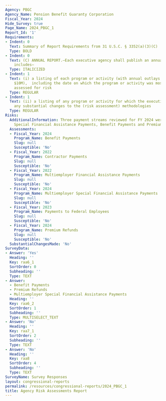 ```yaml
---
Agency: PBGC
Agency_Name: Pension Benefit Guaranty Corporation
Fiscal_Year: 2024
Hide_Survey: true
Page_Name: 2024_PBGC_1
Report_Id: '1'
Requirements:
- Indent: 0
  Text: Summary of Report Requirements from 31 U.S.C. § 3352(a)(3)(C)
  Type: BOLD
- Indent: 0
  Text: (C) ANNUAL REPORT.—Each executive agency shall publish an annual report that
    includes—
  Type: ITALICIZED
- Indent: 1
  Text: (i) a listing of each program or activity (with annual outlays greater than
    $10M),  including the date on which the program or activity was most recently
    assessed for risk
  Type: REGULAR
- Indent: 1
  Text: (ii) a listing of any program or activity for which the executive agency makes
    any substantial changes to the (risk assessment) methodologies
  Type: REGULAR
Risks:
  AdditionalInformation: Three payment streams reviewed for FY 2024 were Multiemployer
    Special Financial Assistance Payments, Benefit Payments and Premium Refund Payments
  Assessments:
  - Fiscal_Year: 2024
    Program_Name: Benefit Payments
    Slug: null
    Susceptible: 'No'
  - Fiscal_Year: 2022
    Program_Name: Contractor Payments
    Slug: null
    Susceptible: 'No'
  - Fiscal_Year: 2022
    Program_Name: Multiemployer Financial Assistance Payments
    Slug: null
    Susceptible: 'No'
  - Fiscal_Year: 2024
    Program_Name: Multiemployer Special Financial Assistance Payments
    Slug: null
    Susceptible: 'No'
  - Fiscal_Year: 2023
    Program_Name: Payments to Federal Employees
    Slug: null
    Susceptible: 'No'
  - Fiscal_Year: 2024
    Program_Name: Premium Refunds
    Slug: null
    Susceptible: 'No'
  SubstantialChangesMade: 'No'
SurveyData:
- Answer: 'Yes'
  Heading: ''
  Key: raa6_1
  SortOrder: 0
  Subheading: ''
  Type: TEXT
- Answer:
  - Benefit Payments
  - Premium Refunds
  - Multiemployer Special Financial Assistance Payments
  Heading: ''
  Key: raa6_2
  SortOrder: 1
  Subheading: ''
  Type: MULTISELECT_TEXT
- Answer: 'No'
  Heading: ''
  Key: raa7_1
  SortOrder: 2
  Subheading: ''
  Type: TEXT
- Answer: 'No'
  Heading: ''
  Key: raa8
  SortOrder: 4
  Subheading: ''
  Type: TEXT
SurveyName: Survey Responses
layout: congressional-reports
permalink: /resources/congressional-reports/2024_PBGC_1
title: Agency Risk Assessments Report
---
```

